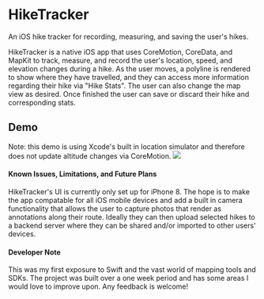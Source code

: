 # HikeTracker
An iOS hike tracker for recording, measuring, and saving the user's hikes.

HikeTracker is a native iOS app that uses CoreMotion, CoreData, and MapKit to track, measure, and record the user's location, speed, and elevation changes during a hike. As the user moves, a polyline is rendered to show where they have travelled, and they can access more information regarding their hike via "Hike Stats". The user can also change the map view as desired. Once finished the user can save or discard their hike and corresponding stats. 

## Demo
Note: this demo is using Xcode's built in location simulator and therefore does not update altitude changes via CoreMotion.
![](hiketracker-min.gif)


#### Known Issues, Limitations, and Future Plans
HikeTracker's UI is currently only set up for iPhone 8. The hope is to make the app compatable for all iOS mobile devices and add a built in camera functionality that allows the user to capture photos that render as annotations along their route. Ideally they can then upload selected hikes to a backend server where they can be shared and/or imported to other users' devices.

#### Developer Note
This was my first exposure to Swift and the vast world of mapping tools and SDKs. The project was built over a one week period and has some areas I would love to improve upon. Any feedback is welcome!
